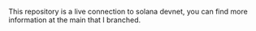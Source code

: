 This repository is a live connection to solana devnet, you can find more information at the main that I branched.
